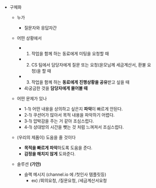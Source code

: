 - 구체화
    - 누가
        - 질문자와 응답자간
        
    - 어떤 상황에서
    
        - 1) 작업을 함께 하는 동료에게 미팅을 요청할 때
        - 2) CS 팀에서 담당자에게 질문 또는 요청(윤모님께 세금계산서, 환불 요청)을 할 때
        - 3) 작업을 함께 하는 **동료에게** **진행상황을 공유**받고 싶을 때
        - 4)궁금한 것을 **담당자에게 물어볼 때**
        
    - 어떤 문제가 있나
        - 1-1) 어떤 내용을 상의하고 싶은지 **파악**이 빠르게 안된다.
        - 2-1) 쿠션어가 많아서 목적 내용을 파악하기 어렵다.
        - 3-1) 압박감을 주는 거 같아 조심스럽다.
        - 4-1) 상대방의 시간을 뺏는 것 처럼 느껴져서 조심스럽다.
        
    - (우리의 제품이) 도움을 줄 것이다
        - **목적을 빠르게 파악**하도록 도움을 준다.
        - **감정을 해치지 않게** 도와준다.
        
    - 솔루션 **(가안)**
        - 슬랙 메시지 (channel.io 에 /첫인사 템플릿등)
            - ex) /회의요청, /질문요청, /세금계산서요청